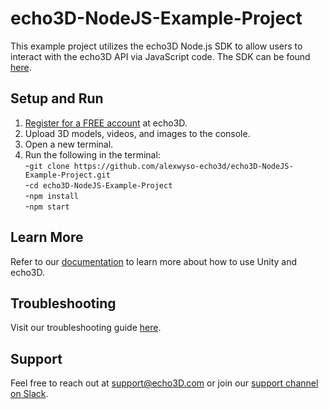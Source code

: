 # echo3D-NodeJS-Example-Project
This example project utilizes the echo3D Node.js SDK to allow users to interact with the echo3D API via JavaScript code.
The SDK can be found [here](https://www.npmjs.com/package/echo3d?activeTab=readme).

## Setup and Run
1. [Register for a FREE account](https://console.echo3d.com/#/auth/register?utm_term={keyword}&utm_campaign=javascript_sdk&utm_source=github&utm_medium=sourcecontrol) at echo3D.
2. Upload 3D models, videos, and images to the console.
3. Open a new terminal.
4. Run the following in the terminal: <br>
-`git clone https://github.com/alexwyso-echo3d/echo3D-NodeJS-Example-Project.git`<br>
-`cd echo3D-NodeJS-Example-Project` <br>
-`npm install` <br>
-`npm start` <br>

## Learn More
Refer to our [documentation](https://docs.echo3D.com/unity/) to learn more about how to use Unity and echo3D.

## Troubleshooting
Visit our troubleshooting guide [here](https://docs.echo3d.com/unity/troubleshooting#im-getting-a-newtonsoft.json.dll-error-in-unity).

## Support
Feel free to reach out at [support@echo3D.com](mailto:support@echo3D.co) or join our [support channel on Slack](https://go.echo3D.co/join). 

